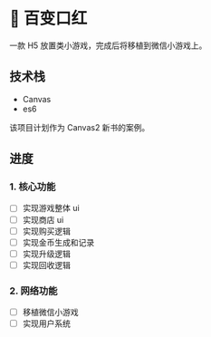 # 💄 百变口红

一款 H5 放置类小游戏，完成后将移植到微信小游戏上。

## 技术栈

- Canvas
- es6

该项目计划作为 Canvas2 新书的案例。

## 进度

### 1. 核心功能

- [ ] 实现游戏整体 ui
- [ ] 实现商店 ui
- [ ] 实现购买逻辑
- [ ] 实现金币生成和记录
- [ ] 实现升级逻辑
- [ ] 实现回收逻辑

### 2. 网络功能

- [ ] 移植微信小游戏
- [ ] 实现用户系统
